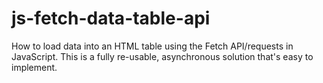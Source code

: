# js-fetch-data-table-api
How to load data into an HTML table using the Fetch API/requests in JavaScript. This is a fully re-usable, asynchronous solution that's easy to implement.
